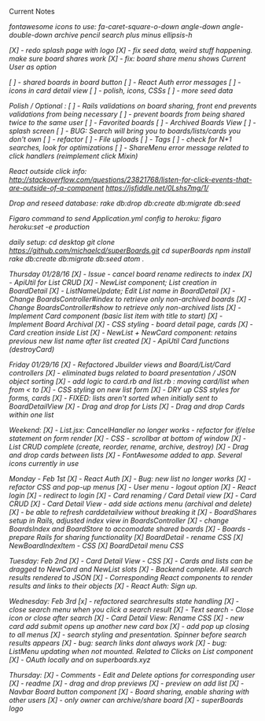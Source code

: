 Current Notes

<i class="fa fa-EXAMPLE fa-fw">
fontawesome icons to use:
fa-caret-square-o-down
angle-down
angle-double-down
archive
pencil
search
plus
minus
ellipsis-h

[X] - redo splash page with logo
[X] - fix seed data, weird stuff happening. make sure board shares work
[X] - fix: board share menu shows Current User as option

[ ] - shared boards in board button
[ ] - React Auth error messages
[ ] - icons in card detail view
[ ] - polish, icons, CSSs
[ ] - more seed data












Polish / Optional :
[ ] - Rails validations on board sharing, front end prevents validations from being necessary
[ ] - prevent boards from being shared twice to the same user
[ ] - Favorited boards
[ ] - Archived Boards View
[ ] - splash screen
[ ] - BUG: Search will bring you to boards/lists/cards you don't own
[ ] - refactor
[ ] - File uploads
[ ] - Tags
[ ] - check for N+1 searches, look for optimizations
[ ] - ShareMenu error message related to click handlers (reimplement click Mixin)

React outside click info:
http://stackoverflow.com/questions/23821768/listen-for-click-events-that-are-outside-of-a-component
https://jsfiddle.net/0Lshs7mg/1/

Drop and reseed database:
rake db:drop db:create db:migrate db:seed

Figaro command to send Application.yml config to heroku:
figaro heroku:set -e production


daily setup:
cd desktop
git clone https://github.com/michaelcd/superBoards.git
cd superBoards
npm install
rake db:create db:migrate db:seed
atom .

Thursday 01/28/16
[X] - Issue - cancel board rename redirects to index
[X] - ApiUtil for List CRUD
[X] - NewList component; List creation in BoardDetail
[X] - ListNameUpdate; Edit List name in BoardDetail
[X] - Change BoardsController#index to retrieve only non-archived boards
[X] - Change BoardsController#show to retrieve only non-archived lists
[X] - Implement Card component (basic list item with title to start)
[X] - Implement Board Archival
[X] - CSS styling - board detail page, cards
[X] - Card creation inside List
[X] - NewList + NewCard component: retains previous new list name after list created
[X] - ApiUtil Card functions (destroyCard)

Friday 01/29/16
[X] - Refactored Jbuilder views and Board/List/Card controllers
[X] - eliminated bugs related to board presentation / JSON object sorting
[X] - add logic to card.rb and list.rb : moving card/list when
      from < to
[X] - CSS styling on new list form
[X] - DRY up CSS styles for forms, cards
[X] - FIXED: lists aren't sorted when initially sent to BoardDetailView
[X] - Drag and drop for Lists
[X] - Drag and drop Cards within one list

Weekend:
[X] - List.jsx: CancelHandler no longer works - refactor for if/else statement on form render
[X] - CSS - scrollbar at bottom of window
[X] - List CRUD complete (create, reorder, rename, archive, destroy)
[X] - Drag and drop cards between lists
[X] - FontAwesome added to app. Several icons currently in use

Monday - Feb 1st
[X] - React Auth
[X] - Bug: new list no longer works
[X] - refactor CSS and pop-up menus
[X] - User menu - logout option
[X] - React login
[X] - redirect to login
[X] - Card renaming / Card Detail view
[X] - Card CRUD
[X] - Card Detail View - add side actions menu (archival and delete)
[X] - be able to refresh carddetailview without breaking it
[X] - BoardShares setup in Rails, adjusted index view in BoardsController
[X] - change BoardsIndex and BoardStore to accomodate shared boards
[X] - Boards - prepare Rails for sharing functionality
[X] BoardDetail - rename CSS
[X] NewBoardIndexItem - CSS
[X] BoardDetail menu CSS

Tuesday: Feb 2nd
[X] - Card Detail View - CSS
[X] - Cards and lists can be dragged to NewCard and NewList slots
[X] - Backend complete. All search results rendered to JSON
[X] - Corresponding React components to render results and links to their objects
[X] - React Auth: Sign up.

Wednesday: Feb 3rd
[x] - refactored searchresults state handling
[X] - close search menu when you click a search result
[X] - Text search - Close icon or close after search
[X] - Card Detail View: Rename CSS
[X] - new card add submit opens up another new card box
[X] - add pop up closing to all menus
[X] - search styling and presentation. Spinner before search results appears
[X] - bug: search links dont always work
[X] - bug: ListMenu updating when not mounted. Related to Clicks on List component
[X] - OAuth locally and on superboards.xyz

Thursday:
[X] - Comments - Edit and Delete options for corresponding user
[X] - readme
[X] - drag and drop previews
[X] - preview on add list
[X] - Navbar Board button component
[X] - Board sharing, enable sharing with other users
[X] - only owner can archive/share board
[X] - superBoards logo
